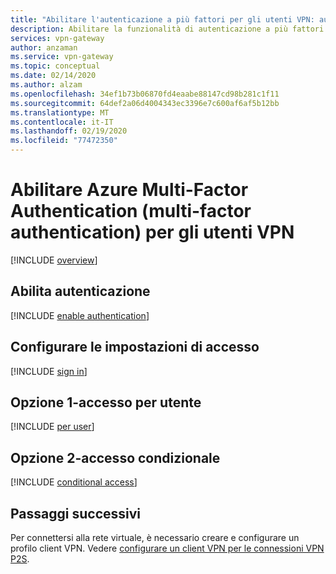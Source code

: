 ```yaml
---
title: "Abilitare l'autenticazione a più fattori per gli utenti VPN: autenticazione Azure AD"
description: Abilitare la funzionalità di autenticazione a più fattori per gli utenti VPN
services: vpn-gateway
author: anzaman
ms.service: vpn-gateway
ms.topic: conceptual
ms.date: 02/14/2020
ms.author: alzam
ms.openlocfilehash: 34ef1b73b06870fd4eaabe88147cd98b281c1f11
ms.sourcegitcommit: 64def2a06d4004343ec3396e7c600af6af5b12bb
ms.translationtype: MT
ms.contentlocale: it-IT
ms.lasthandoff: 02/19/2020
ms.locfileid: "77472350"
---
```

# <a name="enable-azure-multi-factor-authentication-mfa-for-vpn-users"></a>Abilitare Azure Multi-Factor Authentication (multi-factor authentication) per gli utenti VPN

[!INCLUDE [overview](../../includes/vpn-gateway-vwan-openvpn-enable-mfa-overview.md)]

## <a name="enableauth"></a>Abilita autenticazione

[!INCLUDE [enable authentication](../../includes/vpn-gateway-vwan-openvpn-enable-auth.md)]

## <a name="enablesign"></a>Configurare le impostazioni di accesso

[!INCLUDE [sign in](../../includes/vpn-gateway-vwan-openvpn-sign-in.md)]

## <a name="peruser"></a>Opzione 1-accesso per utente

[!INCLUDE [per user](../../includes/vpn-gateway-vwan-openvpn-per-user.md)]

## <a name="conditional"></a>Opzione 2-accesso condizionale

[!INCLUDE [conditional access](../../includes/vpn-gateway-vwan-openvpn-conditional.md)]

## <a name="next-steps"></a>Passaggi successivi

Per connettersi alla rete virtuale, è necessario creare e configurare un profilo client VPN. Vedere [configurare un client VPN per le connessioni VPN P2S](openvpn-azure-ad-client.md).